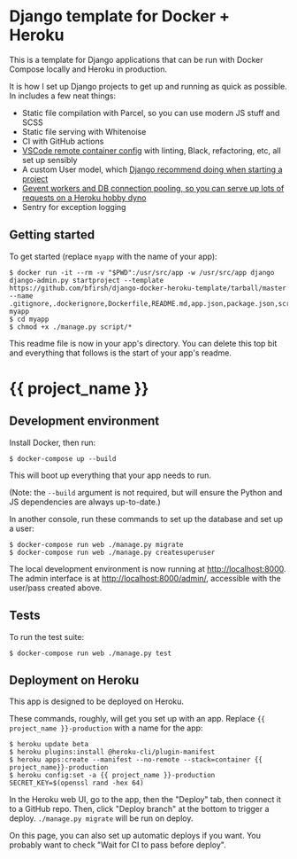 # Django template for Docker + Heroku

This is a template for Django applications that can be run with Docker Compose locally and Heroku in production.

It is how I set up Django projects to get up and running as quick as possible. In includes a few neat things:

- Static file compilation with Parcel, so you can use modern JS stuff and SCSS
- Static file serving with Whitenoise
- CI with GitHub actions
- [VSCode remote container config](https://code.visualstudio.com/docs/remote/containers) with linting, Black, refactoring, etc, all set up sensibly
- A custom User model, which [Django recommend doing when starting a project](https://docs.djangoproject.com/en/3.0/topics/auth/customizing/#substituting-a-custom-user-model)
- [Gevent workers and DB connection pooling, so you can serve up lots of requests on a Heroku hobby dyno](https://medium.com/@bfirsh/squeezing-every-drop-of-performance-out-of-a-django-app-on-heroku-4b5b1e5a3d44)
- Sentry for exception logging

## Getting started

To get started (replace `myapp` with the name of your app):

    $ docker run -it --rm -v "$PWD":/usr/src/app -w /usr/src/app django django-admin.py startproject --template https://github.com/bfirsh/django-docker-heroku-template/tarball/master --name .gitignore,.dockerignore,Dockerfile,README.md,app.json,package.json,script/clean myapp
    $ cd myapp
    $ chmod +x ./manage.py script/*

This readme file is now in your app's directory. You can delete this top bit and everything that follows is the start of your app's readme.

# {{ project_name }}

## Development environment

Install Docker, then run:

    $ docker-compose up --build

This will boot up everything that your app needs to run.

(Note: the `--build` argument is not required, but will ensure the Python and JS dependencies are always up-to-date.)

In another console, run these commands to set up the database and set up a user:

    $ docker-compose run web ./manage.py migrate
    $ docker-compose run web ./manage.py createsuperuser

The local development environment is now running at [http://localhost:8000](http://localhost:8000). The admin interface is at [http://localhost:8000/admin/](http://localhost:8000/admin/), accessible with the user/pass created above.

## Tests

To run the test suite:

    $ docker-compose run web ./manage.py test

## Deployment on Heroku

This app is designed to be deployed on Heroku.

These commands, roughly, will get you set up with an app. Replace `{{ project_name }}-production` with a name for the app:

```
$ heroku update beta
$ heroku plugins:install @heroku-cli/plugin-manifest
$ heroku apps:create --manifest --no-remote --stack=container {{ project_name}}-production
$ heroku config:set -a {{ project_name }}-production SECRET_KEY=$(openssl rand -hex 64)
```

In the Heroku web UI, go to the app, then the "Deploy" tab, then connect it to a GitHub repo. Then, click "Deploy branch" at the bottom to trigger a deploy. `./manage.py migrate` will be run on deploy.

On this page, you can also set up automatic deploys if you want. You probably want to check "Wait for CI to pass before deploy".
